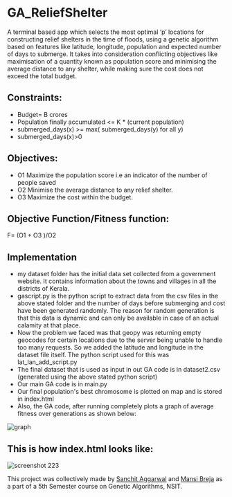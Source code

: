 # GA_ReliefShelter
A terminal based app which selects the most optimal ‘p’ locations for constructing relief shelters in the time of floods, using a genetic algorithm based on features like latitude, longitude, population and expected number of days to submerge. It takes into consideration conflicting objectives like maximisation of a quantity known as population score and minimising the average distance to any shelter, while making sure the cost does not exceed the total budget.

## Constraints:

* Budget= B crores
* Population finally accumulated <= K  * (current population)
* submerged_days(x) >= max( submerged_days(y) for all y)
* submerged_days(x)>0

## Objectives:

* O1 Maximize the population score i.e an indicator of the number of people saved
* O2 Minimise the average distance to any relief shelter.
* O3 Maximize the cost within the budget.

## Objective Function/Fitness function:
F= (O1 + O3 )/O2

## Implementation
* my dataset folder has the initial data set collected from a government website. It contains information about the towns and villages in all the districts of Kerala.
* gascript.py is the python script to extract data from the csv files in the above stated folder and the number of days before submerging and cost have been generated randomly. The reason for random generation is that this data is dynamic and can only be available in case of an actual calamity at that place.
* Now the problem we faced was that geopy was returning empty geocodes for certain locations due to the server being unable to handle too many requests. So we added the latitude and longitude in the dataset file itself. The python script used for this was lat_lan_add_script.py
* The final dataset that is used as input in out GA code is in dataset2.csv (generated using the above stated python script)
* Our main GA code is in main.py
* Our final population's best chromosome is plotted on map and is stored in index.html
* Also, the GA code, after running completely plots a graph of average fitness over generations as shown below:

![graph](https://user-images.githubusercontent.com/31369977/47575320-77cf6080-d95f-11e8-8979-7bf4a6a859ee.png)


## This is how index.html looks like:
![screenshot 223](https://user-images.githubusercontent.com/31369977/47204336-b9c93700-d3a0-11e8-94e6-e51fee0bc367.png)

This project was collectively made by [Sanchit Aggarwal](https://github.com/mr-logix) and [Mansi Breja](https://github.com/MansiBreja) as a part of a 5th Semester course on Genetic Algorithms, NSIT. 
